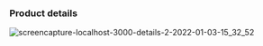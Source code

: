 ### Product details
![screencapture-localhost-3000-details-2-2022-01-03-15_32_52](https://user-images.githubusercontent.com/27458911/147995121-3768b5d7-62a8-475b-bc33-e610bc2c4dfd.png)

